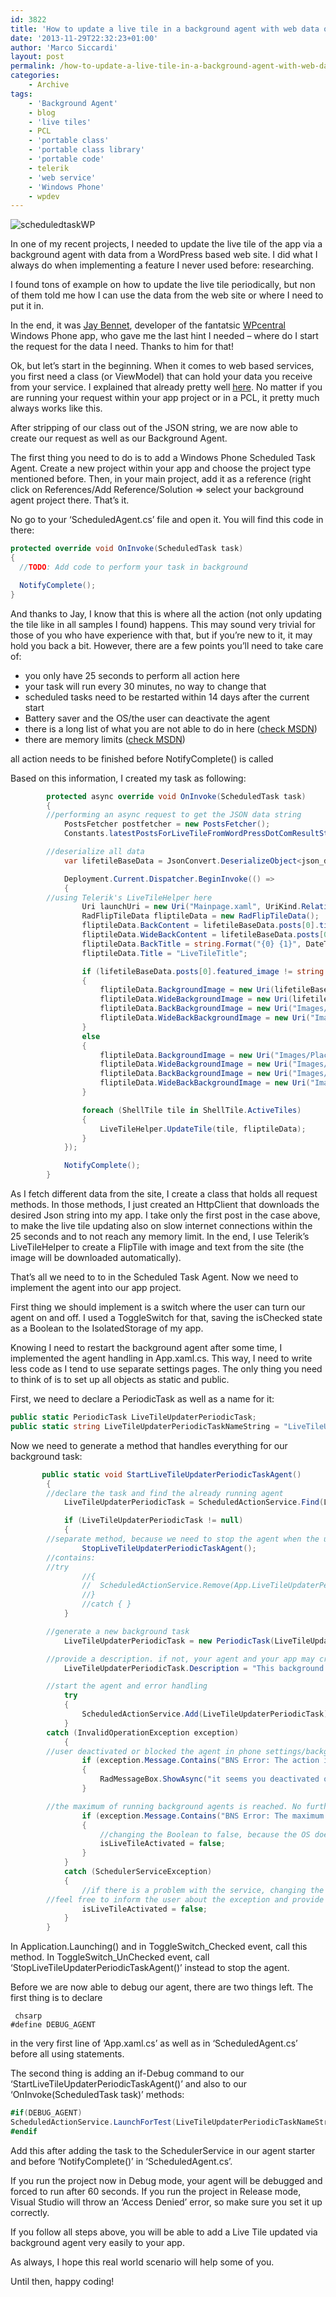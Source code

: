 ```yaml
---
id: 3822
title: 'How to update a live tile in a background agent with web data on Windows Phone'
date: '2013-11-29T22:32:23+01:00'
author: 'Marco Siccardi'
layout: post
permalink: /how-to-update-a-live-tile-in-a-background-agent-with-web-data-on-windows-phone/
categories:
    - Archive
tags:
    - 'Background Agent'
    - blog
    - 'live tiles'
    - PCL
    - 'portable class'
    - 'portable class library'
    - 'portable code'
    - telerik
    - 'web service'
    - 'Windows Phone'
    - wpdev
---
```


![scheduledtaskWP](/assets/img/2013/11/scheduledtaskWP.png "scheduledtaskWP")

In one of my recent projects, I needed to update the live tile of the app via a background agent with data from a WordPress based web site. I did what I always do when implementing a feature I never used before: researching.

I found tons of example on how to update the live tile periodically, but non of them told me how I can use the data from the web site or where I need to put it in.

In the end, it was [Jay Bennet](https://twitter.com/JayTBennett), developer of the fantatsic [WPcentral](http://wpcentral.com) Windows Phone app, who gave me the last hint I needed – where do I start the request for the data I need. Thanks to him for that!

Ok, but let’s start in the beginning. When it comes to web based services, you first need a class (or ViewModel) that can hold your data you receive from your service. I explained that already pretty well [here](http://msicc.net/?p=3398). No matter if you are running your request within your app project or in a PCL, it pretty much always works like this.

After stripping of our class out of the JSON string, we are now able to create our request as well as our Background Agent.

The first thing you need to do is to add a Windows Phone Scheduled Task Agent. Create a new project within your app and choose the project type mentioned before. Then, in your main project, add it as a reference (right click on References/Add Reference/Solution =&gt; select your background agent project there. That’s it.

No go to your ‘ScheduledAgent.cs’ file and open it. You will find this code in there:

``` csharp 
protected override void OnInvoke(ScheduledTask task)
{
  //TODO: Add code to perform your task in background

  NotifyComplete();
}
```
 
And thanks to Jay, I know that this is where all the action (not only updating the tile like in all samples I found) happens. This may sound very trivial for those of you who have experience with that, but if you’re new to it, it may hold you back a bit. However, there are a few points you’ll need to take care of:

- you only have 25 seconds to perform all action here
- your task will run every 30 minutes, no way to change that
- scheduled tasks need to be restarted within 14 days after the current start
- Battery saver and the OS/the user can deactivate the agent
- there is a long list of what you are not able to do in here ([check MSDN](http://msdn.microsoft.com/en-us/library/windowsphone/develop/hh202962(v=vs.105).aspx))
- there are memory limits ([check MSDN](http://msdn.microsoft.com/en-us/library/windowsphone/develop/hh202942(v=vs.105).aspx#BKMK_ConstraintsforallScheduledTaskTypes))


all action needs to be finished before NotifyComplete() is called

Based on this information, I created my task as following:

``` csharp
        protected async override void OnInvoke(ScheduledTask task)
        {
        //performing an async request to get the JSON data string        
            PostsFetcher postfetcher = new PostsFetcher();
            Constants.latestPostsForLiveTileFromWordPressDotComResultString = await postfetcher.GetLatestPostFromWordPressDotComForLiveTileOnPhone();

        //deserialize all data
            var lifetileBaseData = JsonConvert.DeserializeObject<json_data_class_Posts.Posts>(Constants.latestPostsForLiveTileFromWordPressDotComResultString);

            Deployment.Current.Dispatcher.BeginInvoke(() =>
            {
        //using Telerik's LiveTileHelper here
                Uri launchUri = new Uri("Mainpage.xaml", UriKind.Relative);
                RadFlipTileData fliptileData = new RadFlipTileData();
                fliptileData.BackContent = lifetileBaseData.posts[0].title;
                fliptileData.WideBackContent = lifetileBaseData.posts[0].title;
                fliptileData.BackTitle = string.Format("{0} {1}", DateTime.Now.ToShortDateString(), DateTime.Now.ToShortTimeString());
                fliptileData.Title = "LiveTileTitle";               

                if (lifetileBaseData.posts[0].featured_image != string.Empty)
                {
                    fliptileData.BackgroundImage = new Uri(lifetileBaseData.posts[0].featured_image, UriKind.RelativeOrAbsolute);
                    fliptileData.WideBackgroundImage = new Uri(lifetileBaseData.posts[0].featured_image, UriKind.RelativeOrAbsolute);
                    fliptileData.BackBackgroundImage = new Uri("Images/BackBackground.png", UriKind.RelativeOrAbsolute);
                    fliptileData.WideBackBackgroundImage = new Uri("Images/WideBackBackground.png", UriKind.RelativeOrAbsolute);
                }
                else
                {
                    fliptileData.BackgroundImage = new Uri("Images/PlaceholderBackgroundImage.png", UriKind.RelativeOrAbsolute);
                    fliptileData.WideBackgroundImage = new Uri("Images/PlaceholderWideBackgroundImage.png", UriKind.RelativeOrAbsolute);
                    fliptileData.BackBackgroundImage = new Uri("Images/BackBackground.png", UriKind.RelativeOrAbsolute);
                    fliptileData.WideBackBackgroundImage = new Uri("Images/WideBackBackground.png", UriKind.RelativeOrAbsolute);
                }

                foreach (ShellTile tile in ShellTile.ActiveTiles)
                {
                    LiveTileHelper.UpdateTile(tile, fliptileData);
                }
            });

            NotifyComplete();
        }
```
 

As I fetch different data from the site, I create a class that holds all request methods. In those methods, I just created an HttpClient that downloads the desired Json string into my app. I take only the first post in the case above, to make the live tile updating also on slow internet connections within the 25 seconds and to not reach any memory limit. In the end, I use Telerik’s LiveTileHelper to create a FlipTile with image and text from the site (the image will be downloaded automatically).

That’s all we need to to in the Scheduled Task Agent. Now we need to implement the agent into our app project.

First thing we should implement is a switch where the user can turn our agent on and off. I used a ToggleSwitch for that, saving the isChecked state as a Boolean to the IsolatedStorage of my app.

Knowing I need to restart the background agent after some time, I implemented the agent handling in App.xaml.cs. This way, I need to write less code as I tend to use separate settings pages. The only thing you need to think of is to set up all objects as static and public.

First, we need to declare a PeriodicTask as well as a name for it:

``` csharp
public static PeriodicTask LiveTileUpdaterPeriodicTask; 
public static string LiveTileUpdaterPeriodicTaskNameString = "LiveTileUpdaterPeriodicTaskAgent";
```
 
Now we need to generate a method that handles everything for our background task:

``` csharp
       public static void StartLiveTileUpdaterPeriodicTaskAgent()
        {
        //declare the task and find the already running agent
            LiveTileUpdaterPeriodicTask = ScheduledActionService.Find(LiveTileUpdaterPeriodicTaskNameString) as PeriodicTask;

            if (LiveTileUpdaterPeriodicTask != null)
            {
        //separate method, because we need to stop the agent when the user switches the Toggle to 'Off'
                StopLiveTileUpdaterPeriodicTaskAgent();
        //contains:
        //try
                //{
                //  ScheduledActionService.Remove(App.LiveTileUpdaterPeriodicTaskNameString);
                //}
                //catch { }
            }

        //generate a new background task 
            LiveTileUpdaterPeriodicTask = new PeriodicTask(LiveTileUpdaterPeriodicTaskNameString);

        //provide a description. if not, your agent and your app may crash without even noticing you while debugging
            LiveTileUpdaterPeriodicTask.Description = "This background agent checks every 30 minutes if there is a new blog post.";

        //start the agent and error handling
            try
            {
                ScheduledActionService.Add(LiveTileUpdaterPeriodicTask);
            }
        catch (InvalidOperationException exception)
            {
        //user deactivated or blocked the agent in phone settings/background tasks. Ask him to re-activate or unblock it
                if (exception.Message.Contains("BNS Error: The action is disabled"))
                {
                    RadMessageBox.ShowAsync("it seems you deactivated our Background Agent for the Live Tiles. Please go to settings/background tasks to activate our app again.", "Whoops!", MessageBoxButtons.OK);
                }

        //the maximum of running background agents is reached. No further notification to the user required, as this is handled by the OS
                if (exception.Message.Contains("BNS Error: The maximum number of ScheduledActions of this type have already been added."))
                {
                    //changing the Boolean to false, because the OS does not allow any new taks
                    isLiveTileActivated = false;
                }
            }
            catch (SchedulerServiceException)
            {
                //if there is a problem with the service, changing the Boolean to false. 
        //feel free to inform the user about the exception and provide additional info
                isLiveTileActivated = false;
            }
        }
```
 
In Application.Launching() and in ToggleSwitch\_Checked event, call this method. In ToggleSwitch\_UnChecked event, call ‘StopLiveTileUpdaterPeriodicTaskAgent()’ instead to stop the agent.

Before we are now able to debug our agent, there are two things left. The first thing is to declare

```
 chsarp
#define DEBUG_AGENT
```
 
in the very first line of ‘App.xaml.cs’ as well as in ‘ScheduledAgent.cs’ before all using statements.

The second thing is adding an if-Debug command to our ‘StartLiveTileUpdaterPeriodicTaskAgent()’ and also to our ‘OnInvoke(ScheduledTask task)’ methods:

``` csharp
#if(DEBUG_AGENT)
ScheduledActionService.LaunchForTest(LiveTileUpdaterPeriodicTaskNameString, TimeSpan.FromSeconds(60));
#endif
```
 
Add this after adding the task to the SchedulerService in our agent starter and before ‘NotifyComplete()’ in ‘ScheduledAgent.cs’.

If you run the project now in Debug mode, your agent will be debugged and forced to run after 60 seconds. If you run the project in Release mode, Visual Studio will throw an ‘Access Denied’ error, so make sure you set it up correctly.

If you follow all steps above, you will be able to add a Live Tile updated via background agent very easily to your app.

As always, I hope this real world scenario will help some of you.

Until then, happy coding!